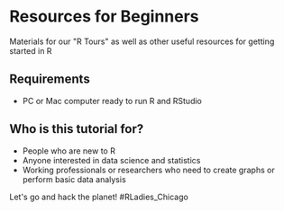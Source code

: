 # Resources for Beginners   
  
Materials for our "R Tours" as well as other useful resources for getting started in R

## Requirements
- PC or Mac computer ready to run R and RStudio

## Who is this tutorial for? 
- People who are new to R
- Anyone interested in data science and statistics
- Working professionals or researchers who need to create graphs or perform basic data analysis

Let's go and hack the planet! #RLadies_Chicago

